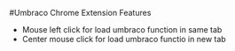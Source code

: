 #Umbraco Chrome Extension
Features
* Mouse left click for load umbraco function in same tab
* Center mouse click for load umbraco functio in new tab